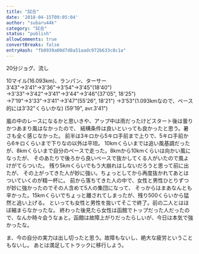 ```yaml
---
title: "試合"
date: '2018-04-15T09:05:04'
author: "subaru44k"
category: "試合"
status: "publish"
allowComments: true
convertBreaks: false
entryHash: "fb0939a00d7d8a51aadc972b633c8c1a"
---
```

20分ジョグ、流し

10マイル(16.093km)、ランパン、ターサー
3'43"→3'41"→3'36"→3'54"→3'45"(18'40")
→3'33"→3'42"→3'41"→3'44"→3'46"(37'05", 18'25")
→7'19"→3'33"→3'41"→3'47"(55'26", 18'21")
→3'53"(1.093kmなので、ペース的には3'32"くらいかな)
(59'19", avr.3'41")

嵐の中のレースになるかと思いきや、アップ中は雨だったけどスタート後は曇りかつあまり風はなかったので、
結構条件は良いといっても良かったと思う。暑さも全く感じなかった。
前半は3キロから5キロ手前まで上りで、5キロ手前から6キロくらいまで下りなの以外は平坦。
10kmくらいまでは追い風基調だったが、8kmくらいまで自分のペースで走った。8kmから10kmくらいは向かい風になったが、
そのあたりで後ろから良いペースで抜かしてくる人がいたので風よけがてらついた。
残り5kmくらいでもう大崩れはしないだろうと思って前に出たが、
その上がってきた人が妙に強い。ちょっとしてから再度抜かれてあとはついていくのが精一杯に。
前から落ちてきた人の中で、女性と男性ひとりずつが妙に強かったのでその人含めて5人の集団になって、
そっからはまあなんとも辛かった。15kmくらいでちょっと離されてしまったが、残り500くらいから猛然と追い上げる。
といっても女性と男性を抜いてそこで終了。前の二人とはほぼ縮まらなかったな。
終わった後見たら女性は函館でトップだった人だったので、なんか時々会うなぁと。函館は故障上がりだったらしいが、今日は本気で強かったな。

ま、今の自分の実力は出し切ったと思う。故障もないし、絶大な疲労ということもないし。
あとは満足してトラックに移行しよう。
